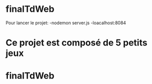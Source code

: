 # finalTdWeb

Pour lancer le projet:
-nodemon server.js
-loacalhost:8084

# Ce projet est composé de 5 petits jeux
# finalTdWeb
